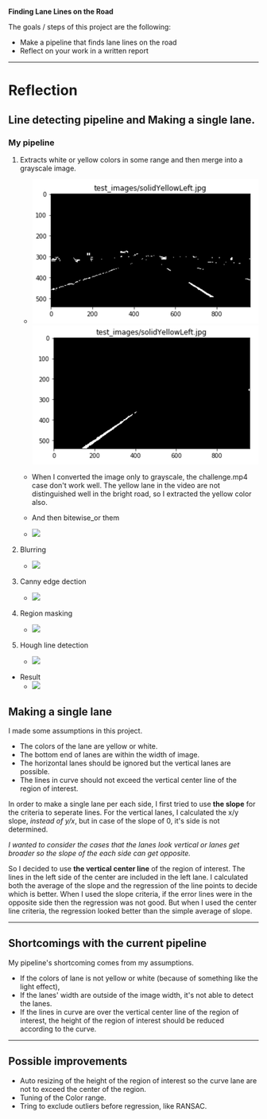 
**Finding Lane Lines on the Road**

The goals / steps of this project are the following:
* Make a pipeline that finds lane lines on the road
* Reflect on your work in a written report

[image1]: ./examples/white.png
[image2]: ./examples/yellow.png 
[image3]: ./examples/gray.png
[image4]: ./examples/gray_blur.png
[image5]: ./examples/canny.png
[image6]: ./examples/region.png
[image7]: ./examples/hough.png
[image8]: ./examples/result.png

---
# Reflection

## Line detecting pipeline and Making a single lane.

### My pipeline 
1. Extracts white or yellow colors in some range and then merge into a grayscale image.

    * ![alt text][image1] ![alt text][image2]
    * When I converted the image only to grayscale, the challenge.mp4 case don't work well. The yellow lane in the video are not distinguished well in the bright road, so I extracted the yellow color also.
    * And then bitewise_or them

    * ![][image3]

2. Blurring

    * ![][image4]

3. Canny edge dection

    * ![][image5]

4. Region masking

    * ![][image6]

5. Hough line detection

    * ![][image7]

* Result
    * ![][image8]

## Making a single lane
I made some assumptions in this project.
* The colors of the lane are yellow or white.
* The bottom end of lanes are within the width of image.
* The horizontal lanes should be ignored but the vertical lanes are possible.
* The lines in curve should not exceed the vertical center line of the region of interest.



In order to make a single lane per each side, I first tried to use **the slope** for the criteria to seperate lines.
For the vertical lanes, I calculated the x/y slope, *instead of y/x*, but in case of the slope of 0, it's side is not determined.

*I wanted to consider the cases that the lanes look vertical or lanes get broader so the slope of the each side can get opposite.*

So I decided to use **the vertical center line** of the region of interest. The lines in the left side of the center are included in the left lane.
I calculated both the average of the slope and the regression of the line points to decide which is better.
When I used the slope criteria, if the error lines were in the opposite side then the regression was not good.
But when I used the center line criteria, the regression looked better than the simple average of slope.

---
## Shortcomings with the current pipeline

My pipeline's shortcoming comes from my assumptions.
* If the colors of lane is not yellow or white (because of something like the light effect), 
* If the lanes' width are outside of the image width, it's not able to detect the lanes.
* If the lines in curve are over the vertical center line of the region of interest, 
the height of the region of interest should be reduced according to the curve.

---
## Possible improvements
* Auto resizing of the height of the region of interest so the curve lane are not to exceed the center of the region.
* Tuning of the Color range.
* Tring to exclude outliers before regression, like RANSAC.
